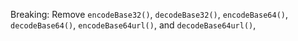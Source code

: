 Breaking: Remove `encodeBase32()`, `decodeBase32()`, `encodeBase64()`, `decodeBase64()`, `encodeBase64url()`, and `decodeBase64url()`,
